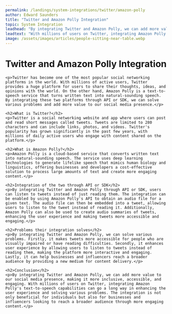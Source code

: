 ```yaml
---
permalink: /landings/system-integrations/twitter/amazon-polly
author: Edward Saunders
title: "Twitter and Amazon Polly Integration"
topic: System Integration
leadhead: "By integrating Twitter and Amazon Polly, we can add more value to our social media presence, making it more inclusive, accessible, and engaging"
leadtext: "With millions of users on Twitter, integrating Amazon Polly's text-to-speech capabilities can go a long way in enhancing the user experience and solving various problems. The integration is not only beneficial for individuals but also for businesses and influencers looking to reach a broader audience through more engaging content."
image: /assets/images/articles/people-sitting-near-table.webp
---
```

<div class="arttext">
	<h1>Twitter and Amazon Polly Integration</h1>

	<p>Twitter has become one of the most popular social networking platforms in the world. With millions of active users, Twitter provides a huge platform for users to share their thoughts, ideas, and opinions with the world. On the other hand, Amazon Polly is a text-to-speech service that turns written text into natural-sounding speech. By integrating these two platforms through API or SDK, we can solve various problems and add more value to our social media presence.</p>

	<h2>What is Twitter?</h2>
	<p>Twitter is a social networking website and app where users can post and read short messages called tweets. Tweets are limited to 280 characters and can include links, photos, and videos. Twitter's popularity has grown significantly in the past few years, with millions of daily active users who engage with content shared on the platform.</p>

	<h2>What is Amazon Polly?</h2>
	<p>Amazon Polly is a cloud-based service that converts written text into natural-sounding speech. The service uses deep learning technologies to generate lifelike speech that mimics human biology and linguistics, offering businesses and developers a cost-effective solution to process large amounts of text and create more engaging content.</p>

	<h2>Integration of the two through API or SDK</h2>
	<p>By integrating Twitter and Amazon Polly through API or SDK, users can listen to tweets instead of just reading them. The integration can be enabled by using Amazon Polly's API to obtain an audio file for a given text. The audio file can then be embedded into a tweet, allowing users to listen to the tweet instead of reading it. Additionally, Amazon Polly can also be used to create audio summaries of tweets, enhancing the user experience and making tweets more accessible and engaging.</p>

	<h2>Problems their integration solves</h2>
	<p>By integrating Twitter and Amazon Polly, we can solve various problems. Firstly, it makes tweets more accessible for people who are visually impaired or have reading difficulties. Secondly, it enhances user experience by allowing users to listen to tweets instead of reading them, making the platform more interactive and engaging. Lastly, it can help businesses and influencers reach a broader audience by providing a new medium for content delivery.</p>

	<h2>Conclusion</h2>
	<p>By integrating Twitter and Amazon Polly, we can add more value to our social media presence, making it more inclusive, accessible, and engaging. With millions of users on Twitter, integrating Amazon Polly's text-to-speech capabilities can go a long way in enhancing the user experience and solving various problems. The integration is not only beneficial for individuals but also for businesses and influencers looking to reach a broader audience through more engaging content.</p>

</div>